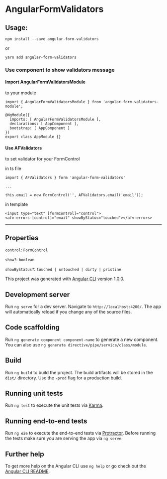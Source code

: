 # AngularFormValidators

## Usage:
`npm install --save angular-form-validators`

or

`yarn add angular-form-validators`

### Use component to show validators message

#### Import AngularFormValidatorsModule 
to your module
```
import { AngularFormValidatorsModule } from 'angular-form-validators-module';

@NgModule({
  imports: [ AngularFormValidatorsModule ],
  declarations: [ AppComponent ],
  bootstrap: [ AppComponent ]
})
export class AppModule {}
```

#### Use AFValidators
to set validator for your FormControl

in ts file
```
import { AFValidators } form 'angular-form-validators'

...

this.email = new FormControl('', AFValidators.email('email'));
```

in template

```
<input type="text" [formControl]="control">
<afv-errors [control]="email" showByStatus="touched"></afv-errors>
```

---

## Properties

`control`: `FormControl`

`show?`: `boolean`

`showByStatus?`: `touched | untouched | dirty | pristine`

This project was generated with [Angular CLI](https://github.com/angular/angular-cli) version 1.0.0.

## Development server

Run `ng serve` for a dev server. Navigate to `http://localhost:4200/`. The app will automatically reload if you change any of the source files.

## Code scaffolding

Run `ng generate component component-name` to generate a new component. You can also use `ng generate directive/pipe/service/class/module`.

## Build

Run `ng build` to build the project. The build artifacts will be stored in the `dist/` directory. Use the `-prod` flag for a production build.

## Running unit tests

Run `ng test` to execute the unit tests via [Karma](https://karma-runner.github.io).

## Running end-to-end tests

Run `ng e2e` to execute the end-to-end tests via [Protractor](http://www.protractortest.org/).
Before running the tests make sure you are serving the app via `ng serve`.

## Further help

To get more help on the Angular CLI use `ng help` or go check out the [Angular CLI README](https://github.com/angular/angular-cli/blob/master/README.md).
